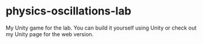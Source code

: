 # physics-oscillations-lab
My Unity game for the lab.
You can build it yourself using Unity or check out my Unity page for the web version.
